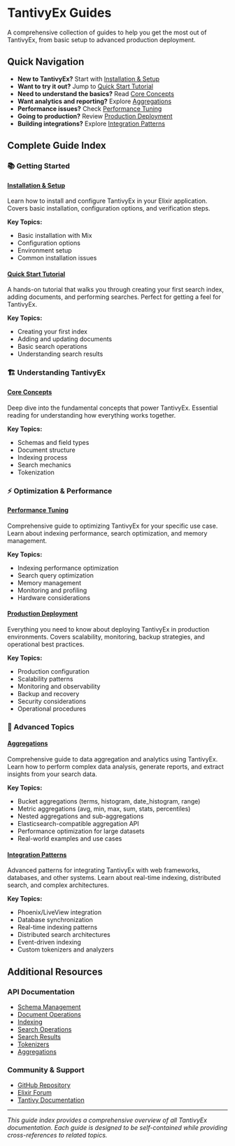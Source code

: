 # TantivyEx Guides

A comprehensive collection of guides to help you get the most out of TantivyEx, from basic setup to advanced production deployment.

## Quick Navigation

- **New to TantivyEx?** Start with [Installation & Setup](installation-setup.md)
- **Want to try it out?** Jump to [Quick Start Tutorial](quick-start.md)
- **Need to understand the basics?** Read [Core Concepts](core-concepts.md)
- **Want analytics and reporting?** Explore [Aggregations](aggregations.md)
- **Performance issues?** Check [Performance Tuning](performance-tuning.md)
- **Going to production?** Review [Production Deployment](production-deployment.md)
- **Building integrations?** Explore [Integration Patterns](integration-patterns.md)

## Complete Guide Index

### 📚 Getting Started

#### [Installation & Setup](installation-setup.md)

Learn how to install and configure TantivyEx in your Elixir application. Covers basic installation, configuration options, and verification steps.

**Key Topics:**

- Basic installation with Mix
- Configuration options
- Environment setup
- Common installation issues

#### [Quick Start Tutorial](quick-start.md)

A hands-on tutorial that walks you through creating your first search index, adding documents, and performing searches. Perfect for getting a feel for TantivyEx.

**Key Topics:**

- Creating your first index
- Adding and updating documents
- Basic search operations
- Understanding search results

### 🏗️ Understanding TantivyEx

#### [Core Concepts](core-concepts.md)

Deep dive into the fundamental concepts that power TantivyEx. Essential reading for understanding how everything works together.

**Key Topics:**

- Schemas and field types
- Document structure
- Indexing process
- Search mechanics
- Tokenization

### ⚡ Optimization & Performance

#### [Performance Tuning](performance-tuning.md)

Comprehensive guide to optimizing TantivyEx for your specific use case. Learn about indexing performance, search optimization, and memory management.

**Key Topics:**

- Indexing performance optimization
- Search query optimization
- Memory management
- Monitoring and profiling
- Hardware considerations

#### [Production Deployment](production-deployment.md)

Everything you need to know about deploying TantivyEx in production environments. Covers scalability, monitoring, backup strategies, and operational best practices.

**Key Topics:**

- Production configuration
- Scalability patterns
- Monitoring and observability
- Backup and recovery
- Security considerations
- Operational procedures

### 🔧 Advanced Topics

#### [Aggregations](aggregations.md)

Comprehensive guide to data aggregation and analytics using TantivyEx. Learn how to perform complex data analysis, generate reports, and extract insights from your search data.

**Key Topics:**

- Bucket aggregations (terms, histogram, date_histogram, range)
- Metric aggregations (avg, min, max, sum, stats, percentiles)
- Nested aggregations and sub-aggregations
- Elasticsearch-compatible aggregation API
- Performance optimization for large datasets
- Real-world examples and use cases

#### [Integration Patterns](integration-patterns.md)

Advanced patterns for integrating TantivyEx with web frameworks, databases, and other systems. Learn about real-time indexing, distributed search, and complex architectures.

**Key Topics:**

- Phoenix/LiveView integration
- Database synchronization
- Real-time indexing patterns
- Distributed search architectures
- Event-driven indexing
- Custom tokenizers and analyzers

## Additional Resources

### API Documentation

- [Schema Management](schema.md)
- [Document Operations](documents.md)
- [Indexing](indexing.md)
- [Search Operations](search.md)
- [Search Results](search_results.md)
- [Tokenizers](tokenizers.md)
- [Aggregations](aggregations.md)

### Community & Support

- [GitHub Repository](https://github.com/tantivyproject/tantivy-ex)
- [Elixir Forum](https://elixirforum.com/)
- [Tantivy Documentation](https://docs.rs/tantivy/)

---

*This guide index provides a comprehensive overview of all TantivyEx documentation. Each guide is designed to be self-contained while providing cross-references to related topics.*
